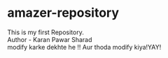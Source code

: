 # amazer-repository
This is my first Repository.
<br>
Author - Karan Pawar Sharad
 <br>
 modify karke dekhte he !!
 Aur thoda modify kiya!YAY!
